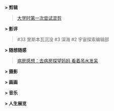 **> 剪辑**

> [大学时第一次尝试混剪](https://www.bilibili.com/video/BV1Xy4y1q773/?spm_id_from=333.1387.homepage.video_card.click&vd_source=f564f54d739abfbddb281bcb23dd2dfc)


**> 影评**

> #33 里斯本瓦沉没
#3 深海
#2 宇宙探索编辑部

**> 随想随感**

> [病房感想：去病房探望妈妈 看着吊水发呆](https://github.com/blachlachtea/blachlachtea.github.io/issues/36)

**> 摄影**

> 

**> 画画**

> 

**> 音乐**

> 

**> 人生展览**

> 
